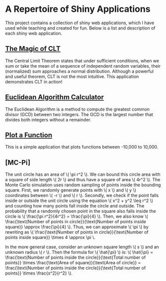 # A Repertoire of Shiny Applications

This project contains a collection of shiny web applications, which I have used while teaching and created for fun. Below is a list and description of each shiny web application.

## [The Magic of CLT](https://swhui.shinyapps.io/CLT-Magic/)

The Central Limit Theorem states that under sufficient conditions, when we sum or take the mean of a sequence of independent random variables, their (normalized) sum approaches a normal distribution. Although a powerful and useful theorem, CLT is not the most intuitive. This application demonstrates CLT in action!

## [Euclidean Algorithm Calculator](https://swhui.shinyapps.io/euclidean-alg/)

The Euclidean Algorithm is a method to compute the greatest common divisor (GCD) between two integers. The GCD is the largest number that divides both integers without a remainder.

## [Plot a Function](https://swhui.shinyapps.io/plotting_functions/)

This is a simple application that plots functions between -10,000 to 10,000.

## [MC-Pi]

The unit circle has an area of \\( \\pi r^2 \\). We can bound this circle area with a square of side length \\( 2r \\) and thus have a square of area \\( 4r^2 \\). The Monte Carlo simulation uses random sampling of points inside the bounding square. First, we randomly generate points with \\( x \\) and \\( y \\) coordinates between \\( -r \\) and \\( r \\). Secondly, we check if the point falls inside or outside the unit circle using the equation \\( x^2 + y^2 \\leq r^2 \\) and counting how many points fall inside the circle and outside. The probability that a randomly chosen point in the square also falls inside the circle is \\( \\frac{\\pi r^2}{4r^2} = \\frac{\\pi}{4} \\). Then, we also know \\( \\frac{\\text{Number of points in circle}}{\\text{Number of points inside square}} \\approx \\frac{\\pi}{4} \\). Thus, we can approximate \\( \\pi \\) by rewriting as \\( \\frac{\\text{Number of points in circle}}{\\text{Number of points inside square}} \\times 4 \\approx \\pi \\.

In the more general case, consider an unknown square length \\( s \\) and an unknown radius \\( r \\). Then the formula for \\( \\hat{\\pi} \\) is:
\\( \\hat{\\pi} = \\frac{\\text{Number of points inside the circle}}{\\text{Total number of points}} \\times \\frac{\\text{Area of square}}{\\text{Area of circle}} = \\frac{\\text{Number of points inside the circle}}{\\text{Total number of points}} \\times \\frac{s^2}{r^2} \\).
                
                